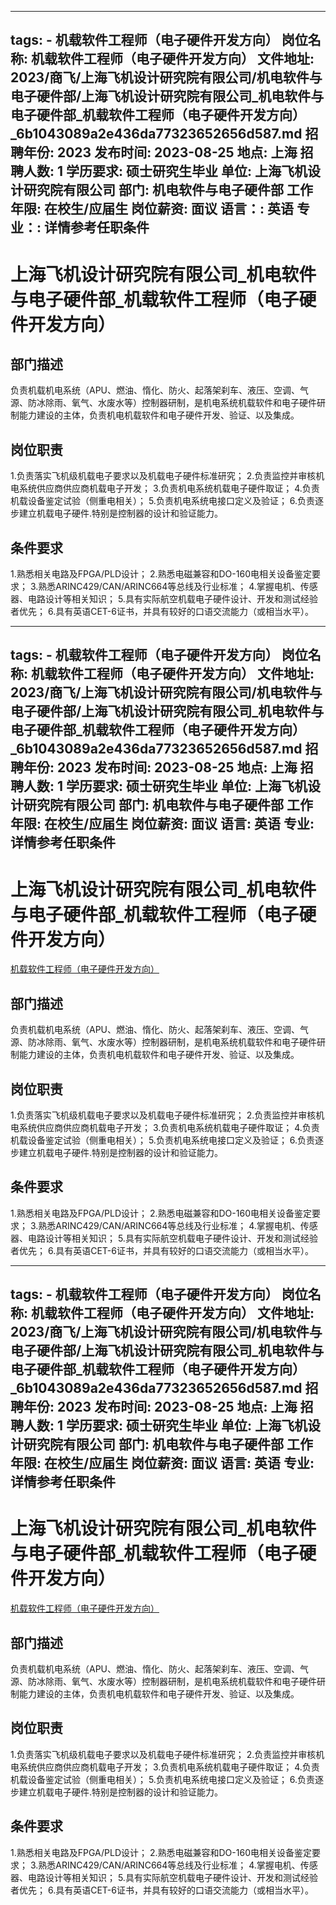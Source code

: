 
---
tags:
    - 机载软件工程师（电子硬件开发方向）
岗位名称: 机载软件工程师（电子硬件开发方向）
文件地址: 2023/商飞/上海飞机设计研究院有限公司/机电软件与电子硬件部/上海飞机设计研究院有限公司_机电软件与电子硬件部_机载软件工程师（电子硬件开发方向）_6b1043089a2e436da77323652656d587.md
招聘年份: 2023
发布时间: 2023-08-25
地点: 上海
招聘人数: 1
学历要求: 硕士研究生毕业
单位: 上海飞机设计研究院有限公司
部门: 机电软件与电子硬件部
工作年限: 在校生/应届生
岗位薪资: 面议
语言：: 英语
专业：: 详情参考任职条件
---

# 上海飞机设计研究院有限公司_机电软件与电子硬件部_机载软件工程师（电子硬件开发方向）

## 部门描述

负责机载机电系统（APU、燃油、惰化、防火、起落架刹车、液压、空调、气源、防冰除雨、氧气、水废水等）控制器研制，是机电系统机载软件和电子硬件研制能力建设的主体，负责机电机载软件和电子硬件开发、验证、以及集成。

## 岗位职责

1.负责落实飞机级机载电子要求以及机载电子硬件标准研究；
 2.负责监控并审核机电系统供应商供应商机载电子开发；
 3.负责机电系统机载电子硬件取证；
 4.负责机载设备鉴定试验（侧重电相关）；
 5.负责机电系统电接口定义及验证；
 6.负责逐步建立机载电子硬件.特别是控制器的设计和验证能力。

 ## 条件要求

1.熟悉相关电路及FPGA/PLD设计；
 2.熟悉电磁兼容和DO-160电相关设备鉴定要求；
 3.熟悉ARINC429/CAN/ARINC664等总线及行业标准；
 4.掌握电机、传感器、电路设计等相关知识；
 5.具有实际航空机载电子硬件设计、开发和测试经验者优先；
 6.具有英语CET-6证书，并具有较好的口语交流能力（或相当水平）。

---
tags:
    - 机载软件工程师（电子硬件开发方向）
岗位名称: 机载软件工程师（电子硬件开发方向）
文件地址: 2023/商飞/上海飞机设计研究院有限公司/机电软件与电子硬件部/上海飞机设计研究院有限公司_机电软件与电子硬件部_机载软件工程师（电子硬件开发方向）_6b1043089a2e436da77323652656d587.md
招聘年份: 2023
发布时间: 2023-08-25
地点: 上海
招聘人数: 1
学历要求: 硕士研究生毕业
单位: 上海飞机设计研究院有限公司
部门: 机电软件与电子硬件部
工作年限: 在校生/应届生
岗位薪资: 面议
语言: 英语
专业: 详情参考任职条件
---

# 上海飞机设计研究院有限公司_机电软件与电子硬件部_机载软件工程师（电子硬件开发方向）

[机载软件工程师（电子硬件开发方向）](http://zhaopin.comac.cc/zp/ct/out/position/positionDetail?planid=6b1043089a2e436da77323652656d587)

## 部门描述

负责机载机电系统（APU、燃油、惰化、防火、起落架刹车、液压、空调、气源、防冰除雨、氧气、水废水等）控制器研制，是机电系统机载软件和电子硬件研制能力建设的主体，负责机电机载软件和电子硬件开发、验证、以及集成。

## 岗位职责

1.负责落实飞机级机载电子要求以及机载电子硬件标准研究；
 2.负责监控并审核机电系统供应商供应商机载电子开发；
 3.负责机电系统机载电子硬件取证；
 4.负责机载设备鉴定试验（侧重电相关）；
 5.负责机电系统电接口定义及验证；
 6.负责逐步建立机载电子硬件.特别是控制器的设计和验证能力。

 ## 条件要求

1.熟悉相关电路及FPGA/PLD设计；
 2.熟悉电磁兼容和DO-160电相关设备鉴定要求；
 3.熟悉ARINC429/CAN/ARINC664等总线及行业标准；
 4.掌握电机、传感器、电路设计等相关知识；
 5.具有实际航空机载电子硬件设计、开发和测试经验者优先；
 6.具有英语CET-6证书，并具有较好的口语交流能力（或相当水平）。

---
tags:
    - 机载软件工程师（电子硬件开发方向）
岗位名称: 机载软件工程师（电子硬件开发方向）
文件地址: 2023/商飞/上海飞机设计研究院有限公司/机电软件与电子硬件部/上海飞机设计研究院有限公司_机电软件与电子硬件部_机载软件工程师（电子硬件开发方向）_6b1043089a2e436da77323652656d587.md
招聘年份: 2023
发布时间: 2023-08-25
地点: 上海
招聘人数: 1
学历要求: 硕士研究生毕业
单位: 上海飞机设计研究院有限公司
部门: 机电软件与电子硬件部
工作年限: 在校生/应届生
岗位薪资: 面议
语言: 英语
专业: 详情参考任职条件
---

# 上海飞机设计研究院有限公司_机电软件与电子硬件部_机载软件工程师（电子硬件开发方向）

[机载软件工程师（电子硬件开发方向）](http://zhaopin.comac.cc/zp/ct/out/position/positionDetail?planid=6b1043089a2e436da77323652656d587)


## 部门描述

负责机载机电系统（APU、燃油、惰化、防火、起落架刹车、液压、空调、气源、防冰除雨、氧气、水废水等）控制器研制，是机电系统机载软件和电子硬件研制能力建设的主体，负责机电机载软件和电子硬件开发、验证、以及集成。

## 岗位职责

1.负责落实飞机级机载电子要求以及机载电子硬件标准研究；
 2.负责监控并审核机电系统供应商供应商机载电子开发；
 3.负责机电系统机载电子硬件取证；
 4.负责机载设备鉴定试验（侧重电相关）；
 5.负责机电系统电接口定义及验证；
 6.负责逐步建立机载电子硬件.特别是控制器的设计和验证能力。

 ## 条件要求

1.熟悉相关电路及FPGA/PLD设计；
 2.熟悉电磁兼容和DO-160电相关设备鉴定要求；
 3.熟悉ARINC429/CAN/ARINC664等总线及行业标准；
 4.掌握电机、传感器、电路设计等相关知识；
 5.具有实际航空机载电子硬件设计、开发和测试经验者优先；
 6.具有英语CET-6证书，并具有较好的口语交流能力（或相当水平）。
